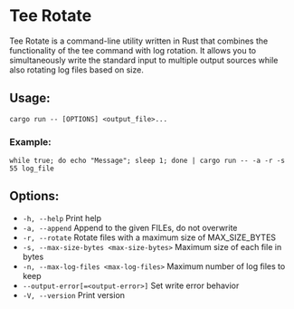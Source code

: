# Tee Rotate

Tee Rotate is a command-line utility written in Rust that combines the functionality of the tee command with log rotation. It allows you to simultaneously write the standard input to multiple output sources while also rotating log files based on size.

## Usage: 

```
cargo run -- [OPTIONS] <output_file>...
```

### Example:

```
while true; do echo "Message"; sleep 1; done | cargo run -- -a -r -s 55 log_file
```

## Options:
 - `-h, --help`                             Print help
 - `-a, --append`                           Append to the given FILEs, do not overwrite
 - `-r, --rotate`                           Rotate files with a maximum size of MAX_SIZE_BYTES
 - `-s, --max-size-bytes <max-size-bytes>`  Maximum size of each file in bytes
 - `-n, --max-log-files <max-log-files>`    Maximum number of log files to keep
 - `--output-error[=<output-error>]`        Set write error behavior
 - `-V, --version`                          Print version